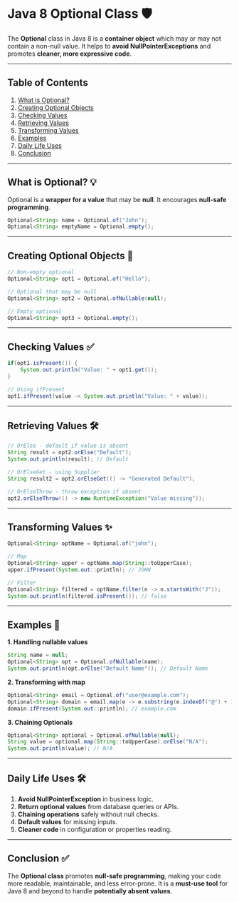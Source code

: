 # Java 8 Optional Class 🛡️

The **Optional** class in Java 8 is a **container object** which may or may not contain a non-null value. It helps to **avoid NullPointerExceptions** and promotes **cleaner, more expressive code**.

---

## Table of Contents

1. [What is Optional?](#what-is-optional)
2. [Creating Optional Objects](#creating-optional-objects)
3. [Checking Values](#checking-values)
4. [Retrieving Values](#retrieving-values)
5. [Transforming Values](#transforming-values)
6. [Examples](#examples)
7. [Daily Life Uses](#daily-life-uses)
8. [Conclusion](#conclusion)

---

## What is Optional? 💡

Optional is a **wrapper for a value** that may be **null**. It encourages **null-safe programming**.

```java
Optional<String> name = Optional.of("John");
Optional<String> emptyName = Optional.empty();
```

---

## Creating Optional Objects 🔧

```java
// Non-empty optional
Optional<String> opt1 = Optional.of("Hello");

// Optional that may be null
Optional<String> opt2 = Optional.ofNullable(null);

// Empty optional
Optional<String> opt3 = Optional.empty();
```

---

## Checking Values ✅

```java
if(opt1.isPresent()) {
    System.out.println("Value: " + opt1.get());
}

// Using ifPresent
opt1.ifPresent(value -> System.out.println("Value: " + value));
```

---

## Retrieving Values 🛠️

```java
// OrElse - default if value is absent
String result = opt2.orElse("Default");
System.out.println(result); // Default

// OrElseGet - using Supplier
String result2 = opt2.orElseGet(() -> "Generated Default");

// OrElseThrow - throw exception if absent
opt2.orElseThrow(() -> new RuntimeException("Value missing"));
```

---

## Transforming Values ✨

```java
Optional<String> optName = Optional.of("john");

// Map
Optional<String> upper = optName.map(String::toUpperCase);
upper.ifPresent(System.out::println); // JOHN

// Filter
Optional<String> filtered = optName.filter(n -> n.startsWith("J"));
System.out.println(filtered.isPresent()); // false
```

---

## Examples 📝

**1. Handling nullable values**

```java
String name = null;
Optional<String> opt = Optional.ofNullable(name);
System.out.println(opt.orElse("Default Name")); // Default Name
```

**2. Transforming with map**

```java
Optional<String> email = Optional.of("user@example.com");
Optional<String> domain = email.map(e -> e.substring(e.indexOf("@") + 1));
domain.ifPresent(System.out::println); // example.com
```

**3. Chaining Optionals**

```java
Optional<String> optional = Optional.ofNullable(null);
String value = optional.map(String::toUpperCase).orElse("N/A");
System.out.println(value); // N/A
```

---

## Daily Life Uses 🛠️

1. **Avoid NullPointerException** in business logic.
2. **Return optional values** from database queries or APIs.
3. **Chaining operations** safely without null checks.
4. **Default values** for missing inputs.
5. **Cleaner code** in configuration or properties reading.

---

## Conclusion ✅

The **Optional class** promotes **null-safe programming**, making your code more readable, maintainable, and less error-prone.
It is a **must-use tool** for Java 8 and beyond to handle **potentially absent values**.
